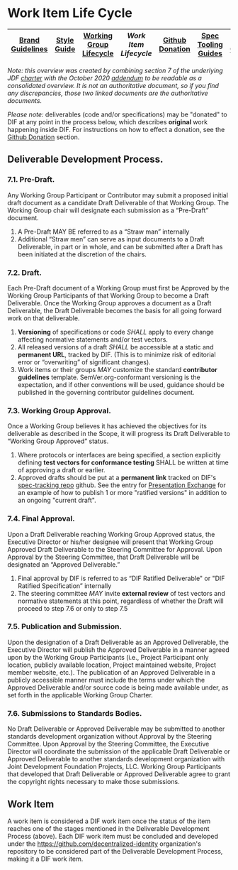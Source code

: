 # Work Item Life Cycle


|[Brand Guidelines](brand-guidelines.md)|[Style Guide](style-guide.md)|[Working Group Lifecycle](working-group-lifecycle.md)|*Work Item Lifecycle*|[Github Donation](github-donation.md)|[Spec Tooling Guides](spec-tooling-guides.md)|[Code of Conduct](code-of-conduct.md)|
|---|---|---|---|---|---|---|



*Note: this overview was created by combining section 7 of the underlying JDF [charter](https://github.com/decentralized-identity/org/blob/master/Org%20documents/Membership%20agreements/DIF%20Project%20Charter%20_4.0.2.pdf) with the October 2020 [addendum](https://github.com/decentralized-identity/org/blob/master/Org%20documents/Membership%20agreements/Project%20Charter%20Addendum.md) to be readable as a consolidated overview. It is not an authoritative document, so if you find any discrepancies, those two linked documents are the authoritative documents.*

*Please note:* deliverables (code and/or specifications) may be "donated" to DIF at any point in the process below, which describes **original** work happening inside DIF.  For instructions on how to effect a donation, see the [Github Donation](github-donation.md) section.

## Deliverable Development Process.

### 7.1. **Pre-Draft**. 

Any Working Group Participant or Contributor may submit a proposed initial draft document as a candidate Draft Deliverable of that Working Group. The Working Group chair will designate each submission as a “Pre-Draft” document.
1. A Pre-Draft MAY BE referred to as a “Straw man” internally
2. Additional “Straw men” can serve as input documents to a Draft Deliverable, in part or in whole, and can be submitted after a Draft has been initiated at the discretion of the chairs.

### 7.2. **Draft**. 
Each Pre-Draft document of a Working Group must first be Approved by the Working Group Participants of that Working Group to become a Draft Deliverable. Once the Working Group approves a document as a Draft Deliverable, the Draft Deliverable becomes the basis for all going forward work on that deliverable.

1. **Versioning** of specifications or code *SHALL* apply to every change affecting normative statements and/or test vectors.
2. All released versions of a draft *SHALL* be accessible at a static and **permanent URL**, tracked by DIF. (This is to minimize risk of editorial error or “overwriting” of significant changes).
3. Work items or their groups *MAY* customize the standard **contributor guidelines** template. SemVer.org-conformant versioning is the expectation, and if other conventions will be used, guidance should be published in the governing contributor guidelines document.

### 7.3. **Working Group Approval**.
Once a Working Group believes it has achieved the objectives for its deliverable as described in the Scope, it will progress its Draft Deliverable to “Working Group Approved” status.
1. Where protocols or interfaces are being specified, a section explicitly defining **test vectors for conformance testing** SHALL be written at time of approving a draft or earlier.
2. Approved drafts should be put at a **permanent link** tracked on DIF's
   [spec-tracking
   repo](https://github.com/decentralized-identity/specs/blob/master/README.md)
   github. See the entry for [Presentation
   Exchange](https://identity.foundation/presentation-exchange) for an example
   of how to publish 1 or more "ratified versions" in addition to an ongoing
   "current draft".

### 7.4. **Final Approval**.
Upon a Draft Deliverable reaching Working Group Approved status, the Executive Director or his/her designee will present that Working Group Approved Draft Deliverable to the Steering Committee for Approval. Upon Approval by the Steering Committee, that Draft Deliverable will be designated an “Approved Deliverable.”
1. Final approval by DIF is referred to as “DIF Ratified Deliverable" or "DIF Ratified Specification” internally
2. The steering committee *MAY* invite **external review** of test vectors and normative statements at this point, regardless of whether the Draft will proceed to step 7.6 or only to step 7.5

### 7.5. **Publication and Submission**.
Upon the designation of a Draft Deliverable as an Approved Deliverable, the Executive Director will publish the Approved Deliverable in a manner agreed upon by the Working Group Participants (i.e., Project Participant only location, publicly available location, Project maintained website, Project member website, etc.). The publication of an Approved Deliverable in a publicly accessible manner must include the terms under which the Approved Deliverable and/or source code is being made available under, as set forth in the applicable Working Group Charter.

### 7.6. **Submissions to Standards Bodies**.
No Draft Deliverable or Approved Deliverable may be submitted to another standards development organization without Approval by the Steering Committee. Upon Approval by the Steering Committee, the Executive Director will coordinate the submission of the applicable Draft Deliverable or Approved Deliverable to another
standards development organization with Joint Development Foundation Projects, LLC. Working Group Participants that developed that Draft Deliverable or Approved Deliverable agree to grant the copyright rights necessary to make those submissions.

## Work Item 

A work item is considered a DIF work item once the status of the item reaches
one of the stages mentioned in the Deliverable Development Process (above). Each
DIF work item must be concluded and developed under the
https://github.com/decentralized-identity organization's repository to be
considered part of the Deliverable Development Process, making it a DIF work
item. 
